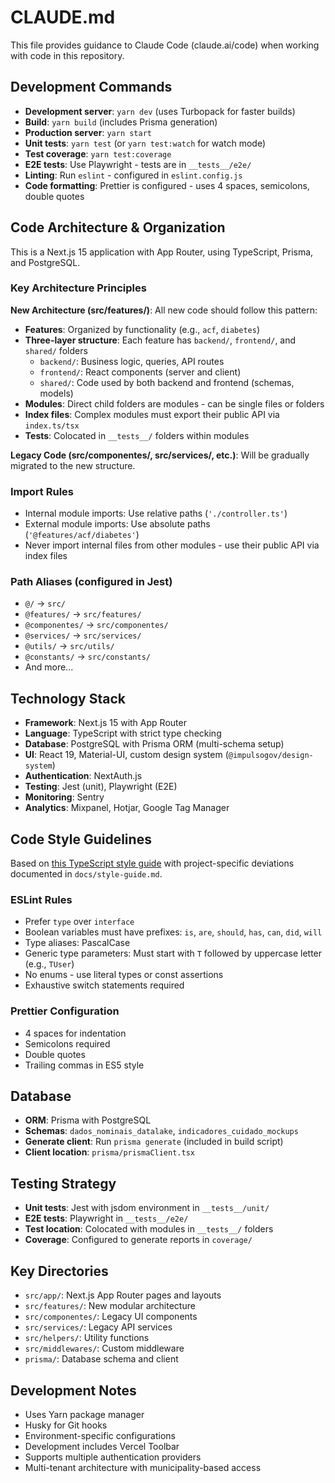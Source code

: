 # CLAUDE.md

This file provides guidance to Claude Code (claude.ai/code) when working with code in this repository.

## Development Commands

- **Development server**: `yarn dev` (uses Turbopack for faster builds)
- **Build**: `yarn build` (includes Prisma generation)
- **Production server**: `yarn start`
- **Unit tests**: `yarn test` (or `yarn test:watch` for watch mode)
- **Test coverage**: `yarn test:coverage`
- **E2E tests**: Use Playwright - tests are in `__tests__/e2e/`
- **Linting**: Run `eslint` - configured in `eslint.config.js`
- **Code formatting**: Prettier is configured - uses 4 spaces, semicolons, double quotes

## Code Architecture & Organization

This is a Next.js 15 application with App Router, using TypeScript, Prisma, and PostgreSQL.

### Key Architecture Principles

**New Architecture (src/features/)**: All new code should follow this pattern:
- **Features**: Organized by functionality (e.g., `acf`, `diabetes`)
- **Three-layer structure**: Each feature has `backend/`, `frontend/`, and `shared/` folders
  - `backend/`: Business logic, queries, API routes
  - `frontend/`: React components (server and client)
  - `shared/`: Code used by both backend and frontend (schemas, models)
- **Modules**: Direct child folders are modules - can be single files or folders
- **Index files**: Complex modules must export their public API via `index.ts/tsx`
- **Tests**: Colocated in `__tests__/` folders within modules

**Legacy Code (src/componentes/, src/services/, etc.)**: Will be gradually migrated to the new structure.

### Import Rules
- Internal module imports: Use relative paths (`'./controller.ts'`)
- External module imports: Use absolute paths (`'@features/acf/diabetes'`)
- Never import internal files from other modules - use their public API via index files

### Path Aliases (configured in Jest)
- `@/` → `src/`
- `@features/` → `src/features/`
- `@componentes/` → `src/componentes/`
- `@services/` → `src/services/`
- `@utils/` → `src/utils/`
- `@constants/` → `src/constants/`
- And more...

## Technology Stack

- **Framework**: Next.js 15 with App Router
- **Language**: TypeScript with strict type checking
- **Database**: PostgreSQL with Prisma ORM (multi-schema setup)
- **UI**: React 19, Material-UI, custom design system (`@impulsogov/design-system`)
- **Authentication**: NextAuth.js
- **Testing**: Jest (unit), Playwright (E2E)
- **Monitoring**: Sentry
- **Analytics**: Mixpanel, Hotjar, Google Tag Manager

## Code Style Guidelines

Based on [this TypeScript style guide](https://mkosir.github.io/typescript-style-guide/) with project-specific deviations documented in `docs/style-guide.md`.

### ESLint Rules
- Prefer `type` over `interface`
- Boolean variables must have prefixes: `is`, `are`, `should`, `has`, `can`, `did`, `will`
- Type aliases: PascalCase
- Generic type parameters: Must start with `T` followed by uppercase letter (e.g., `TUser`)
- No enums - use literal types or const assertions
- Exhaustive switch statements required

### Prettier Configuration
- 4 spaces for indentation
- Semicolons required
- Double quotes
- Trailing commas in ES5 style

## Database

- **ORM**: Prisma with PostgreSQL
- **Schemas**: `dados_nominais_datalake`, `indicadores_cuidado_mockups`
- **Generate client**: Run `prisma generate` (included in build script)
- **Client location**: `prisma/prismaClient.tsx`

## Testing Strategy

- **Unit tests**: Jest with jsdom environment in `__tests__/unit/`
- **E2E tests**: Playwright in `__tests__/e2e/`
- **Test location**: Colocated with modules in `__tests__/` folders
- **Coverage**: Configured to generate reports in `coverage/`

## Key Directories

- `src/app/`: Next.js App Router pages and layouts
- `src/features/`: New modular architecture
- `src/componentes/`: Legacy UI components
- `src/services/`: Legacy API services  
- `src/helpers/`: Utility functions
- `src/middlewares/`: Custom middleware
- `prisma/`: Database schema and client

## Development Notes

- Uses Yarn package manager
- Husky for Git hooks
- Environment-specific configurations
- Development includes Vercel Toolbar
- Supports multiple authentication providers
- Multi-tenant architecture with municipality-based access